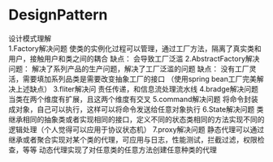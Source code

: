 # DesignPattern
设计模式理解<br/>
1.Factory解决问题
  使类的实例化过程可以管理，通过工厂方法，隔离了真实类和用户，接触用户和类之间的耦合
  缺点：
  会导致工厂泛滥
2.AbstractFactory解决问题：
  解决了系列产品的生产问题，解决了工厂泛滥的问题
  缺点：
  没有工厂灵活，需要填加系列品类是需要改变抽象工厂的接口
  （使用spring bean工厂完美解决上述缺点）
3.fliter解决问
  责任传递，和信息流处理流水线
4.bradge解决问题
  当类在两个维度有扩展，且这两个维度有交叉
5.command解决问题
  将命令封装成对象，自己可以执行，这样可以将命令发送给任意对象执行
6.State解决问题
  类继承相同的抽象类或者实现相同的接口，定义不同的状态类相同的方法实现不同的逻辑处理（个人觉得可以应用于协议状态机）
7.proxy解决问题
  静态代理可以通过继承或者聚合实现对某个类的代理，可应用与日志，性能测试，拦截过滤，权限检查，等等
  动态代理实现了对任意类的任意方法创建任意种类的代理
